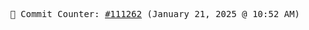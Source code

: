 <p align="center">
    <samp>
        📮 Commit Counter: <a href="https://github.com/Javascript-void0/Javascript-void0/commits/main">#111262</a> (January 21, 2025 @ 10:52 AM)
    </samp>
</p>